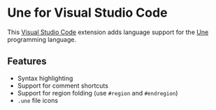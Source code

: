 # Une for Visual Studio Code

This [Visual Studio Code](https://code.visualstudio.com/) extension adds language support for the [Une](https://github.com/thechnet/une) programming language.

## Features

- Syntax highlighting
- Support for comment shortcuts
- Support for region folding (use `#region` and `#endregion`)
- `.une` file icons
